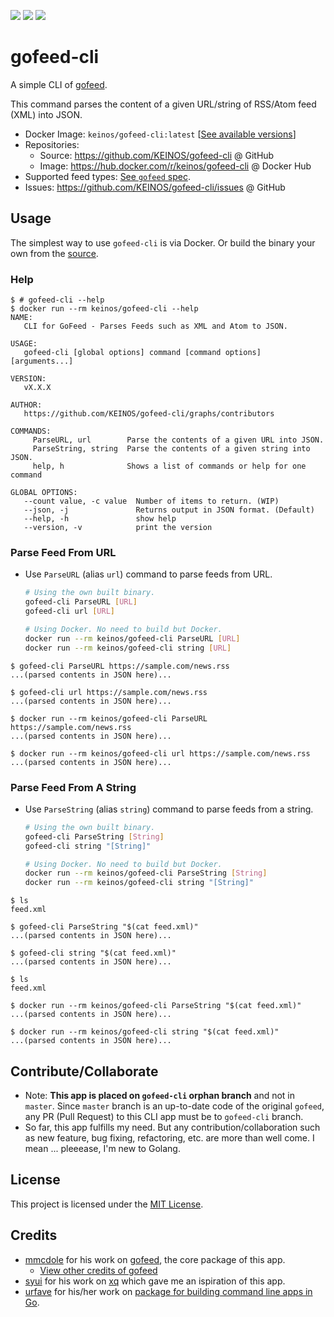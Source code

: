 [![](https://images.microbadger.com/badges/image/keinos/gofeed-cli.svg)](https://microbadger.com/images/keinos/gofeed-cli "View image info on microbadger.com") [![](https://img.shields.io/docker/cloud/automated/keinos/gofeed-cli.svg)](https://hub.docker.com/r/keinos/gofeed-cli "View on Docker Hub") [![](https://img.shields.io/docker/cloud/build/keinos/gofeed-cli.svg)](https://hub.docker.com/r/keinos/gofeed-cli/builds "View builds on Docker Hub")

# gofeed-cli

A simple CLI of [gofeed](https://github.com/mmcdole/gofeed).

This command parses the content of a given URL/string of RSS/Atom feed (XML) into JSON.

- Docker Image: `keinos/gofeed-cli:latest` [[See available versions](https://hub.docker.com/r/keinos/gofeed-cli/tags)]
- Repositories:
  - Source: https://github.com/KEINOS/gofeed-cli @ GitHub
  - Image: https://hub.docker.com/r/keinos/gofeed-cli @ Docker Hub
- Supported feed types: [See `gofeed` spec](https://github.com/mmcdole/gofeed#features).
- Issues: https://github.com/KEINOS/gofeed-cli/issues @ GitHub

## Usage

The simplest way to use `gofeed-cli` is via Docker. Or build the binary your own from the [source](https://github.com/KEINOS/gofeed-cli/tree/gofeed-cli/src).

### Help

```shellsession
$ # gofeed-cli --help
$ docker run --rm keinos/gofeed-cli --help
NAME:
   CLI for GoFeed - Parses Feeds such as XML and Atom to JSON.

USAGE:
   gofeed-cli [global options] command [command options] [arguments...]

VERSION:
   vX.X.X

AUTHOR:
   https://github.com/KEINOS/gofeed-cli/graphs/contributors

COMMANDS:
     ParseURL, url        Parse the contents of a given URL into JSON.
     ParseString, string  Parse the contents of a given string into JSON.
     help, h              Shows a list of commands or help for one command

GLOBAL OPTIONS:
   --count value, -c value  Number of items to return. (WIP)
   --json, -j               Returns output in JSON format. (Default)
   --help, -h               show help
   --version, -v            print the version
```

### Parse Feed From URL

- Use `ParseURL` (alias `url`) command to parse feeds from URL.

    ```bash
    # Using the own built binary.
    gofeed-cli ParseURL [URL]
    gofeed-cli url [URL]
    ```

    ```bash
    # Using Docker. No need to build but Docker.
    docker run --rm keinos/gofeed-cli ParseURL [URL]
    docker run --rm keinos/gofeed-cli string [URL]
    ```

```shellsession
$ gofeed-cli ParseURL https://sample.com/news.rss
...(parsed contents in JSON here)...

$ gofeed-cli url https://sample.com/news.rss
...(parsed contents in JSON here)...
```

```shellsession
$ docker run --rm keinos/gofeed-cli ParseURL https://sample.com/news.rss
...(parsed contents in JSON here)...

$ docker run --rm keinos/gofeed-cli url https://sample.com/news.rss
...(parsed contents in JSON here)...
```

### Parse Feed From A String

- Use `ParseString` (alias `string`) command to parse feeds from a string.

    ```bash
    # Using the own built binary.
    gofeed-cli ParseString [String]
    gofeed-cli string "[String]"
    ```

    ```bash
    # Using Docker. No need to build but Docker.
    docker run --rm keinos/gofeed-cli ParseString [String]
    docker run --rm keinos/gofeed-cli string "[String]"
    ```

```shellsession
$ ls
feed.xml

$ gofeed-cli ParseString "$(cat feed.xml)"
...(parsed contents in JSON here)...

$ gofeed-cli string "$(cat feed.xml)"
...(parsed contents in JSON here)...
```

```shellsession
$ ls
feed.xml

$ docker run --rm keinos/gofeed-cli ParseString "$(cat feed.xml)"
...(parsed contents in JSON here)...

$ docker run --rm keinos/gofeed-cli string "$(cat feed.xml)"
...(parsed contents in JSON here)...
```

## Contribute/Collaborate

- Note: **This app is placed on `gofeed-cli` orphan branch** and not in `master`. Since `master` branch is an up-to-date code of the original `gofeed`, any PR (Pull Request) to this CLI app must be to `gofeed-cli` branch.
- So far, this app fulfills my need. But any contribution/collaboration such as new feature, bug fixing, refactoring, etc. are more than well come. I mean ... pleeease, I'm new to Golang.

## License

This project is licensed under the [MIT License](https://KEINOS.github.io/gofeed-cli/master/LICENSE).

## Credits

* [mmcdole](https://github.com/mmcdole) for his work on [gofeed](https://github.com/mmcdole/gofeed), the core package of this app.
  * [View other credits of gofeed](https://github.com/mmcdole/gofeed#credits)
* [syui](https://github.com/syui) for his work on [xq](https://github.com/syui/xq) which gave me an ispiration of this app.
* [urfave](https://github.com/urfave) for his/her work on [package for building command line apps in Go](https://github.com/urfave/cli).
